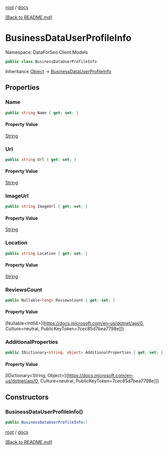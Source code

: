[root](./../ "root") / [docs](./ "docs")

[[Back to README.md]](./../README.md "[Back to README.md]")

# BusinessDataUserProfileInfo

Namespace: DataForSeo.Client.Models

```csharp
public class BusinessDataUserProfileInfo
```

Inheritance [Object](https://docs.microsoft.com/en-us/dotnet/api/Object) → [BusinessDataUserProfileInfo](./BusinessDataUserProfileInfo.md)

## Properties

### **Name**

```csharp
public string Name { get; set; }
```

#### Property Value

[String](https://docs.microsoft.com/en-us/dotnet/api/String)<br>

### **Url**

```csharp
public string Url { get; set; }
```

#### Property Value

[String](https://docs.microsoft.com/en-us/dotnet/api/String)<br>

### **ImageUrl**

```csharp
public string ImageUrl { get; set; }
```

#### Property Value

[String](https://docs.microsoft.com/en-us/dotnet/api/String)<br>

### **Location**

```csharp
public string Location { get; set; }
```

#### Property Value

[String](https://docs.microsoft.com/en-us/dotnet/api/String)<br>

### **ReviewsCount**

```csharp
public Nullable<long> ReviewsCount { get; set; }
```

#### Property Value

[Nullable&lt;Int64&gt;](https://docs.microsoft.com/en-us/dotnet/api/0, Culture=neutral, PublicKeyToken=7cec85d7bea7798e]])<br>

### **AdditionalProperties**

```csharp
public IDictionary<string, object> AdditionalProperties { get; set; }
```

#### Property Value

[IDictionary&lt;String, Object&gt;](https://docs.microsoft.com/en-us/dotnet/api/0, Culture=neutral, PublicKeyToken=7cec85d7bea7798e]])<br>

## Constructors

### **BusinessDataUserProfileInfo()**

```csharp
public BusinessDataUserProfileInfo()
```

[root](./../ "root") / [docs](./ "docs")

[[Back to README.md]](./../README.md "[Back to README.md]")